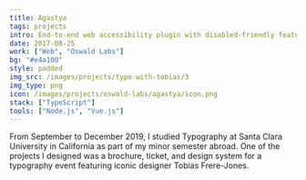 ```yaml
---
title: Agastya
tags: projects
intro: End-to-end web accessibility plugin with disabled-friendly features and legibility customizations
date: 2017-08-25
work: ["Web", "Oswald Labs"]
bg: "#e4a100"
style: padded
img_src: /images/projects/type-with-tobias/3
img_type: png
icon: /images/projects/oswald-labs/agastya/icon.png
stack: ["TypeScript"]
tools: ["Node.js", "Vue.js"]
---
```


From September to December 2019, I studied Typography at Santa Clara University in California as part of my minor semester abroad. One of the projects I designed was a brochure, ticket, and design system for a typography event featuring iconic designer Tobias Frere-Jones.
